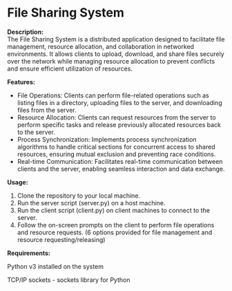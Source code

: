 <h1>File Sharing System</h1>

**Description:** <br>
The File Sharing System is a distributed application designed to facilitate file management, resource allocation, and collaboration in networked environments. It allows clients to upload, download, and share files securely over the network while managing resource allocation to prevent conflicts and ensure efficient utilization of resources.

**Features:**
<ul>
  <li>File Operations: Clients can perform file-related operations such as listing files in a directory, uploading files to the server, and downloading files from the server.</li>
  <li>Resource Allocation: Clients can request resources from the server to perform specific tasks and release previously allocated resources back to the server.</li>
  <li>Process Synchronization: Implements process synchronization algorithms to handle critical sections for concurrent access to shared resources, ensuring mutual exclusion and preventing race conditions.</li>
  <li>Real-time Communication: Facilitates real-time communication between clients and the server, enabling seamless interaction and data exchange.</li>
</ul>

**Usage:**
<ol>
  <li>Clone the repository to your local machine.</li>
  <li>Run the server script (server.py) on a host machine.</li>
  <li>Run the client script (client.py) on client machines to connect to the server.</li>
  <li>Follow the on-screen prompts on the client to perform file operations and resource requests. (6 options provided for file management and resource requesting/releasing)</li>
</ol>

**Requirements:**

Python v3 installed on the system

TCP/IP sockets - sockets library for Python

